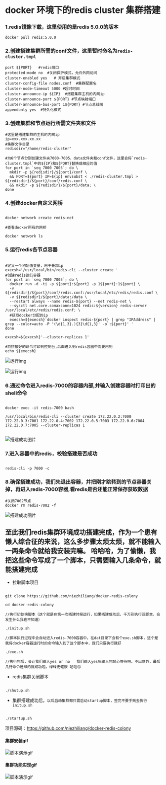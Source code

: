 # docker 环境下的redis cluster 集群搭建




### 1.redis镜像下载，这里使用的是redis 5.0.0的版本

```
docker pull redis:5.0.0
```

### 2.创建搭建集群所需的conf文件，这里暂时命名为`redis-cluster.tmpl`

```shell
port ${PORT}   #redis端口
protected-mode no  #关闭保护模式，允许外网访问
cluster-enabled yes   # 开启集群模式 
cluster-config-file nodes.conf  #集群配置名
cluster-node-timeout 5000 #超时时间 
cluster-announce-ip ${IP}  #搭建集群主机的内网ip
cluster-announce-port ${PORT} #节点映射端口
cluster-announce-bus-port 1${PORT} #节点总线端
appendonly yes  #持久化模式
```

### 3.创建集群和节点运行所需文件夹和文件

```shell
#这里是搭建集群的主机的内网ip
ip=xxx.xxx.xx.xx
#集群文件目录
redisdir="/home/redis-cluster"

#为6个节点分别创建文件夹7000-7005，data文件夹和conf文件，这里会将`redis-cluster.tmpl`中的${IP}和${PORT}替换成相应的值
for port in `seq 7000 7005`; do \
  mkdir -p ${redisdir}/${port}/conf \
  && PORT=${port} IP=${ip} envsubst < ./redis-cluster.tmpl > ${redisdir}/${port}/conf/redis.conf \
  && mkdir -p ${redisdir}/${port}/data; \
done

```

### 4.创建docker自定义网桥

```shell

docker network create redis-net

#查看docker所有的网桥

docker network ls

```

### 5.运行redis各节点容器

```shell

#定义一个初始值变量，用于叠加ip
execsh='/usr/local/bin/redis-cli --cluster create '
#创建redis运行容器
for port in `seq 7000 7005`; do \
  docker run -d -ti -p ${port}:${port} -p 1${port}:1${port} \
  -v ${redisdir}/${port}/conf/redis.conf:/usr/local/etc/redis/redis.conf \
  -v ${redisdir}/${port}/data:/data \
  --restart always --name redis-${port} --net redis-net \
  --sysctl net.core.somaxconn=1024 redis:${version} redis-server /usr/local/etc/redis/redis.conf; \
  #获取docker分配的ip
  execsh=${execsh}`docker inspect redis-${port} | grep "IPAddress" | grep --color=auto -P '(\d{1,3}.){3}\d{1,3}' -o`:${port}' '
done

execsh=${execsh}'--cluster-replicas 1'

#将拼接好的命令打印到控制台,后面进入到redis容器中需要用到
echo ${execsh}

```

![运行img](https://github.com/niezhiliang/docker-redis-colony/blob/master/imgs/shell.png)

![运行img](https://github.com/niezhiliang/docker-redis-colony/blob/master/imgs/run.png)

### 6.通过命令进入redis-7000的容器内部,并输入创建容器时打印出的shell命令

```shell

docker exec -it redis-7000 bash 

/usr/local/bin/redis-cli --cluster create 172.22.0.2:7000 172.22.0.3:7001 172.22.0.4:7002 172.22.0.5:7003 172.22.0.6:7004 172.22.0.7:7005 --cluster-replicas 1


```

![搭建成功图片](https://github.com/niezhiliang/docker-redis-colony/blob/master/imgs/success.png)

### 7.进入容器中的redis，校验搭建是否成功

```shell

redis-cli -p 7000 -c

```

### 8.确保搭建成功，我们先退出容器，并把刚才跳转到的节点容器关掉，再进入redis-7000容器,看redis是否还能正常保存获取数据

```shell
#关闭7002节点
docker rm redis-7002 -f

```

![搭建成功图片](https://github.com/niezhiliang/docker-redis-colony/blob/master/imgs/su.png)


## 至此我们redis集群环境成功搭建完成，作为一个患有懒人综合征的来说，这么多步骤太烦太烦，就不能输入一两条命令就给我安装完嘛。 哈哈哈，为了偷懒，我把这些命令写成了一个脚本，只需要输入几条命令，就能搭建完成

- 拉取脚本项目

```

git clone https://github.com/niezhiliang/docker-redis-colony

cd docker-redis-colony

//执行初始换脚本（这个就是在第一次搭建时候运行，如果搭建成功后，千万别执行该脚本，会发生什么我也不知道）

./initup.sh

//脚本执行过程中会自动进入redis-7000容器中，在dat目录下会有个exe.sh脚本，这个是我将docker容器运行时的命令输入到了这个脚本中，我们只要执行就好

./exe.sh

//执行完后，会让我们输入yes or no   我们输入yes嘛输入完耐心等待吧，不出意外，最后几行命令是绿的就成功啦。绿绿更健康 哈哈😝

```
- redis集群关闭脚本
```shell

./shutup.sh 

```

- 集群搭建成功后，`以后启动集群都只需启动startup脚本，签完不要手贱去执行initup.sh`

```shell

./startup.sh

```

项目源码：https://github.com/niezhiliang/docker-redis-colony


#### 集群安装gif

![脚本演示gif](https://github.com/niezhiliang/docker-redis-colony/blob/master/imgs/install.gif)


#### 集群功能实现gif

![脚本演示gif](https://github.com/niezhiliang/docker-redis-colony/blob/master/imgs/show.gif)


